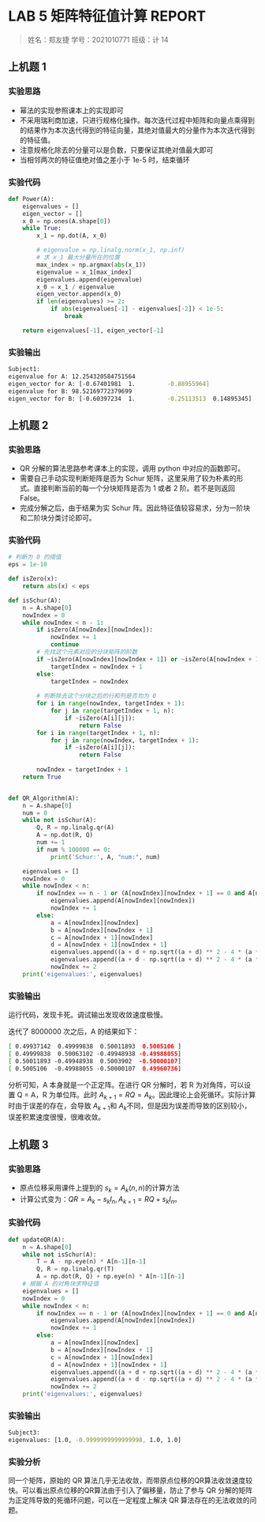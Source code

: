 # LAB 5 矩阵特征值计算 REPORT

> 姓名：郑友捷		学号：2021010771		班级：计 14

## 上机题 1

### 实验思路

- 幂法的实现参照课本上的实现即可
- 不采用瑞利商加速，只进行规格化操作。每次迭代过程中矩阵和向量点乘得到的结果作为本次迭代得到的特征向量，其绝对值最大的分量作为本次迭代得到的特征值。
- 注意规格化除去的分量可以是负数，只要保证其绝对值最大即可
- 当相邻两次的特征值绝对值之差小于 1e-5 时，结束循环



### 实验代码

```python
def Power(A):
    eigenvalues = []
    eigen_vector = []
    x_0 = np.ones(A.shape[0])
    while True:
        x_1 = np.dot(A, x_0)

        # eigenvalue = np.linalg.norm(x_1, np.inf)
        # 求 x_1 最大分量所在的位置
        max_index = np.argmax(abs(x_1))
        eigenvalue = x_1[max_index]
        eigenvalues.append(eigenvalue)
        x_0 = x_1 / eigenvalue
        eigen_vector.append(x_0)
        if len(eigenvalues) >= 2:
            if abs(eigenvalues[-1] - eigenvalues[-2]) < 1e-5:
                break

    return eigenvalues[-1], eigen_vector[-1]
```

### 实验输出

```sh
Subject1:
eigenvalue for A: 12.254320584751564
eigen_vector for A: [-0.67401981  1.         -0.88955964]
eigenvalue for B: 98.52169772379699
eigen_vector for B: [-0.60397234  1.         -0.25113513  0.14895345]
```

## 上机题 2

### 实验思路

- QR 分解的算法思路参考课本上的实现，调用 python 中对应的函数即可。
- 需要自己手动实现判断矩阵是否为 Schur 矩阵，这里采用了较为朴素的形式。直接判断当前的每一个分块矩阵是否为 1 或者 2 阶。若不是则返回 False。
- 完成分解之后，由于结果为实 Schur 阵。因此特征值较容易求，分为一阶块和二阶块分类讨论即可。

### 实验代码

```python
# 判断为 0 的阈值
eps = 1e-10

def isZero(x):
    return abs(x) < eps

def isSchur(A):
    n = A.shape[0]
    nowIndex = 0
    while nowIndex < n - 1:
        if isZero(A[nowIndex][nowIndex]):
            nowIndex += 1
            continue
        # 先找这个元素对应的分块矩阵的阶数
        if ~isZero(A[nowIndex][nowIndex + 1]) or ~isZero(A[nowIndex + 1][nowIndex]):
            targetIndex = nowIndex + 1
        else:
            targetIndex = nowIndex
        
        # 判断除去这个分块之后的行和列是否均为 0
        for i in range(nowIndex, targetIndex + 1):
            for j in range(targetIndex + 1, n):
                if ~isZero(A[i][j]):
                    return False
        for i in range(targetIndex + 1, n):
            for j in range(nowIndex, targetIndex + 1):
                if ~isZero(A[i][j]):
                    return False
        
        nowIndex = targetIndex + 1
    return True


def QR_Algorithm(A):
    n = A.shape[0]
    num = 0
    while not isSchur(A):
        Q, R = np.linalg.qr(A)
        A = np.dot(R, Q) 
        num += 1
        if num % 100000 == 0:
            print('Schur:', A, "num:", num)

    eigenvalues = []
    nowIndex = 0
    while nowIndex < n:
        if nowIndex == n - 1 or (A[nowIndex][nowIndex + 1] == 0 and A[nowIndex + 1][nowIndex] == 0):
            eigenvalues.append(A[nowIndex][nowIndex])
            nowIndex += 1
        else:
            a = A[nowIndex][nowIndex]
            b = A[nowIndex][nowIndex + 1]
            c = A[nowIndex + 1][nowIndex]
            d = A[nowIndex + 1][nowIndex + 1]
            eigenvalues.append((a + d + np.sqrt((a + d) ** 2 - 4 * (a * d - b * c))) / 2)
            eigenvalues.append((a + d - np.sqrt((a + d) ** 2 - 4 * (a * d - b * c))) / 2)
            nowIndex += 2
    print('eigenvalues:', eigenvalues)
```



### 实验输出

运行代码，发现卡死。调试输出发现收敛速度极慢。


迭代了  8000000 次之后，A 的结果如下：

```sh
[ 0.49937142  0.49999838  0.50011893  0.5005106 ]
[ 0.49999838  0.50063102 -0.49948938 -0.49988055]
[ 0.50011893 -0.49948938  0.5003902  -0.50000107]
[ 0.5005106  -0.49988055 -0.50000107  0.49960736]
```

分析可知，A 本身就是一个正定阵。在进行 QR 分解时，若 R 为对角阵，可以设置 Q = A，R 为单位阵。此时 $A_{k+1} = RQ = A_{k}$。因此理论上会死循环。实际计算时由于误差的存在，会导致 $A_{k+1}$和 $A_{k}$不同，但是因为误差而导致的区别较小，误差积累速度很慢，很难收敛。



## 上机题 3

### 实验思路

- 原点位移采用课件上提到的 $s_k = A_k(n,n)$的计算方法
- 计算公式变为：$QR=A_k-s_kI_n, A_{k+1}=RQ + s_kI_n$。

### 实验代码

```python
def updateQR(A):
    n = A.shape[0]
    while not isSchur(A):
        T = A - np.eye(n) * A[n-1][n-1]
        Q, R = np.linalg.qr(T)
        A = np.dot(R, Q) + np.eye(n) * A[n-1][n-1]
    # 根据 A 的对角块求特征值
    eigenvalues = []
    nowIndex = 0
    while nowIndex < n:
        if nowIndex == n - 1 or (A[nowIndex][nowIndex + 1] == 0 and A[nowIndex + 1][nowIndex] == 0):
            eigenvalues.append(A[nowIndex][nowIndex])
            nowIndex += 1
        else:
            a = A[nowIndex][nowIndex]
            b = A[nowIndex][nowIndex + 1]
            c = A[nowIndex + 1][nowIndex]
            d = A[nowIndex + 1][nowIndex + 1]
            eigenvalues.append((a + d + np.sqrt((a + d) ** 2 - 4 * (a * d - b * c))) / 2)
            eigenvalues.append((a + d - np.sqrt((a + d) ** 2 - 4 * (a * d - b * c))) / 2)
            nowIndex += 2
    print('eigenvalues:', eigenvalues)
```

### 实验输出

```sh
Subject3:
eigenvalues: [1.0, -0.9999999999999998, 1.0, 1.0]
```

### 实验分析

同一个矩阵，原始的 QR 算法几乎无法收敛，而带原点位移的QR算法收敛速度较快。可以看出原点位移的QR算法由于引入了偏移量，防止了参与 QR 分解的矩阵为正定阵导致的死循环问题，可以在一定程度上解决 QR 算法存在的无法收敛的问题。
